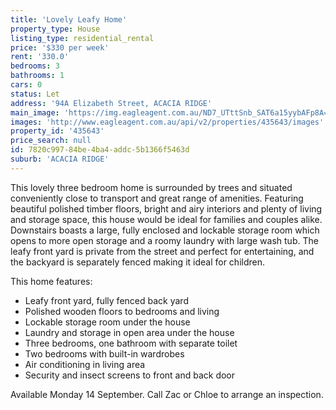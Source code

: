 ```yaml
---
title: 'Lovely Leafy Home'
property_type: House
listing_type: residential_rental
price: '$330 per week'
rent: '330.0'
bedrooms: 3
bathrooms: 1
cars: 0
status: Let
address: '94A Elizabeth Street, ACACIA RIDGE'
main_image: 'https://img.eagleagent.com.au/ND7_UTttSnb_SAT6a15yybAFp8A=/1280x854/smart/https://s3-us-west-2.amazonaws.com/eagleagent-orig/images/6826361/416611113-image-M.jpg'
images: 'http://www.eagleagent.com.au/api/v2/properties/435643/images'
property_id: '435643'
price_search: null
id: 7820c997-84be-4ba4-addc-5b1366f5463d
suburb: 'ACACIA RIDGE'
---
```

This lovely three bedroom home is surrounded by trees and situated conveniently close to transport and great range of amenities. Featuring beautiful polished timber floors, bright and airy interiors and plenty of living and storage space, this house would be ideal for families and couples alike. Downstairs boasts a large, fully enclosed and lockable storage room which opens to more open storage and a roomy laundry with large wash tub. The leafy front yard is private from the street and perfect for entertaining, and the backyard is separately fenced making it ideal for children.

This home features:
*  Leafy front yard, fully fenced back yard
*  Polished wooden floors to bedrooms and living
*  Lockable storage room under the house
*  Laundry and storage in open area under the house
*  Three bedrooms, one bathroom with separate toilet
*  Two bedrooms with built-in wardrobes
*  Air conditioning in living area
*  Security and insect screens to front and back door

Available Monday 14 September. Call Zac or Chloe to arrange an inspection.